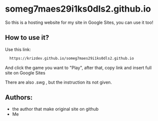 # someg7maes29i1ks0dls2.github.io 

So this is a hosting website for my site in Google Sites, you can use it too!

## How to use it?
Use this link:
```bash
  https://krizdev.github.io/someg7maes29i1ks0dls2.github.io
```
And click the game you want to "Play", after that, copy link and insert full site on Google Sites

There are also .swg , but the instruction its not given.

## Authors:

- the author that make original site on github
- Me
